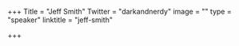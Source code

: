 +++
Title = "Jeff Smith"
Twitter = "darkandnerdy"
image = ""
type = "speaker"
linktitle = "jeff-smith"

+++


